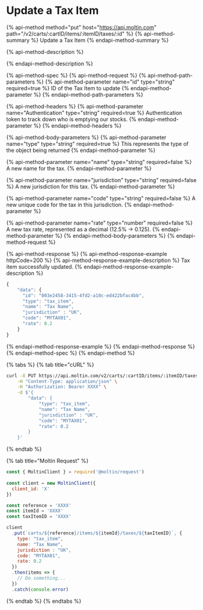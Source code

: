 # Update a Tax Item

{% api-method method="put" host="https://api.moltin.com" path="/v2/carts/:cartID/items/:itemID/taxes/:id" %}
{% api-method-summary %}
Update a Tax Item
{% endapi-method-summary %}

{% api-method-description %}

{% endapi-method-description %}

{% api-method-spec %}
{% api-method-request %}
{% api-method-path-parameters %}
{% api-method-parameter name="id" type="string" required=true %}
ID of the Tax Item to update
{% endapi-method-parameter %}
{% endapi-method-path-parameters %}

{% api-method-headers %}
{% api-method-parameter name="Authentication" type="string" required=true %}
Authentication token to track down who is emptying our stocks.
{% endapi-method-parameter %}
{% endapi-method-headers %}

{% api-method-body-parameters %}
{% api-method-parameter name="type" type="string" required=true %}
This represents the type of the object being returned
{% endapi-method-parameter %}

{% api-method-parameter name="name" type="string" required=false %}
A new name for the tax.
{% endapi-method-parameter %}

{% api-method-parameter name="jurisdiction" type="string" required=false %}
A new jurisdiction for this tax.
{% endapi-method-parameter %}

{% api-method-parameter name="code" type="string" required=false %}
A new unique code for the tax in this jurisdiction.
{% endapi-method-parameter %}

{% api-method-parameter name="rate" type="number" required=false %}
A new tax rate, represented as a decimal \(12.5% -&gt; 0.125\).
{% endapi-method-parameter %}
{% endapi-method-body-parameters %}
{% endapi-method-request %}

{% api-method-response %}
{% api-method-response-example httpCode=200 %}
{% api-method-response-example-description %}
Tax item successfully updated.
{% endapi-method-response-example-description %}

```javascript
{
    "data": {
      "id": "003e2458-3415-4fd2-a10c-ed422bfac4bb",
      "type": "tax_item",
      "name": "Tax Name",
      "jurisdiction" : "UK",
      "code": "MYTAX01",
      "rate": 0.2
    }
}
```
{% endapi-method-response-example %}
{% endapi-method-response %}
{% endapi-method-spec %}
{% endapi-method %}

{% tabs %}
{% tab title="cURL" %}
```bash
curl -X PUT https://api.moltin.com/v2/carts/:cartID/items/:itemID/taxes/:taxID \
    -H "Content-Type: application/json" \
    -H "Authorization: Bearer XXXX" \
    -d $'{
        "data": {
            "type": "tax_item",
            "name": "Tax Name",
            "jurisdiction" : "UK",
            "code": "MYTAX01",
            "rate": 0.2
        }
    }'
```
{% endtab %}

{% tab title="Moltin Request" %}
```javascript
const { MoltinClient } = require('@moltin/request')
​
const client = new MoltinClient({
  client_id: 'X'
})

const reference = 'XXXX'
const itemId = 'XXXX'
const taxItemID = 'XXXX'

client
  .put(`carts/${reference}/items/${itemId}/taxes/${taxItemID}`, {
    type: "tax_item",
    name: "Tax Name",
    jurisdiction : "UK",
    code: "MYTAX01",
    rate: 0.2
  })
  .then(items => {
    // Do something...
  })
  .catch(console.error)
```
{% endtab %}
{% endtabs %}

